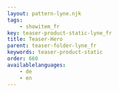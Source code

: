 ```yaml
---
layout: pattern-lyne.njk
tags: 
    - showitem_fr
key: teaser-product-static-lyne_fr
title: Teaser-Hero
parent: teaser-folder-lyne_fr
keywords: teaser-product-static
order: 660
availablelanguages: 
    - de
    - en
---
```

